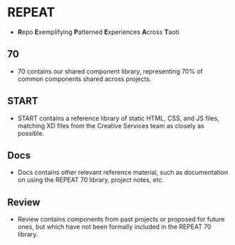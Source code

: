 # REPEAT
- **R**epo **E**xemplifying **P**atterned **E**xperiences **A**cross **T**aoti

## 70
* 70 contains our shared component library, representing 70% of common components shared across projects.

## START
* START contains a reference library of static HTML, CSS, and JS files, matching XD files from the Creative Services team as closely as possible.

## Docs
* Docs contains other relevant reference material, such as documentation on using the REPEAT 70 library, project notes, etc.

## Review
* Review contains components from past projects or proposed for future ones, but which have not been formally included in the REPEAT 70 library.
